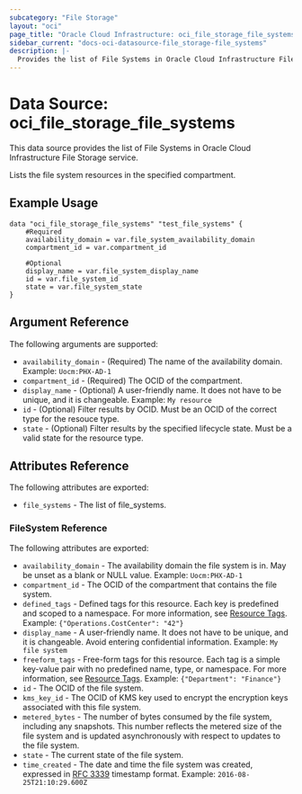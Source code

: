 ```yaml
---
subcategory: "File Storage"
layout: "oci"
page_title: "Oracle Cloud Infrastructure: oci_file_storage_file_systems"
sidebar_current: "docs-oci-datasource-file_storage-file_systems"
description: |-
  Provides the list of File Systems in Oracle Cloud Infrastructure File Storage service
---
```


# Data Source: oci_file_storage_file_systems
This data source provides the list of File Systems in Oracle Cloud Infrastructure File Storage service.

Lists the file system resources in the specified compartment.


## Example Usage

```hcl
data "oci_file_storage_file_systems" "test_file_systems" {
	#Required
	availability_domain = var.file_system_availability_domain
	compartment_id = var.compartment_id

	#Optional
	display_name = var.file_system_display_name
	id = var.file_system_id
	state = var.file_system_state
}
```

## Argument Reference

The following arguments are supported:

* `availability_domain` - (Required) The name of the availability domain.  Example: `Uocm:PHX-AD-1` 
* `compartment_id` - (Required) The OCID of the compartment.
* `display_name` - (Optional) A user-friendly name. It does not have to be unique, and it is changeable.  Example: `My resource` 
* `id` - (Optional) Filter results by OCID. Must be an OCID of the correct type for the resouce type. 
* `state` - (Optional) Filter results by the specified lifecycle state. Must be a valid state for the resource type. 


## Attributes Reference

The following attributes are exported:

* `file_systems` - The list of file_systems.

### FileSystem Reference

The following attributes are exported:

* `availability_domain` - The availability domain the file system is in. May be unset as a blank or NULL value.  Example: `Uocm:PHX-AD-1` 
* `compartment_id` - The OCID of the compartment that contains the file system.
* `defined_tags` - Defined tags for this resource. Each key is predefined and scoped to a namespace. For more information, see [Resource Tags](https://docs.cloud.oracle.com/iaas/Content/General/Concepts/resourcetags.htm). Example: `{"Operations.CostCenter": "42"}` 
* `display_name` - A user-friendly name. It does not have to be unique, and it is changeable. Avoid entering confidential information.  Example: `My file system` 
* `freeform_tags` - Free-form tags for this resource. Each tag is a simple key-value pair with no predefined name, type, or namespace. For more information, see [Resource Tags](https://docs.cloud.oracle.com/iaas/Content/General/Concepts/resourcetags.htm). Example: `{"Department": "Finance"}` 
* `id` - The OCID of the file system.
* `kms_key_id` - The OCID of KMS key used to encrypt the encryption keys associated with this file system. 
* `metered_bytes` - The number of bytes consumed by the file system, including any snapshots. This number reflects the metered size of the file system and is updated asynchronously with respect to updates to the file system. 
* `state` - The current state of the file system.
* `time_created` - The date and time the file system was created, expressed in [RFC 3339](https://tools.ietf.org/rfc/rfc3339) timestamp format.  Example: `2016-08-25T21:10:29.600Z` 

